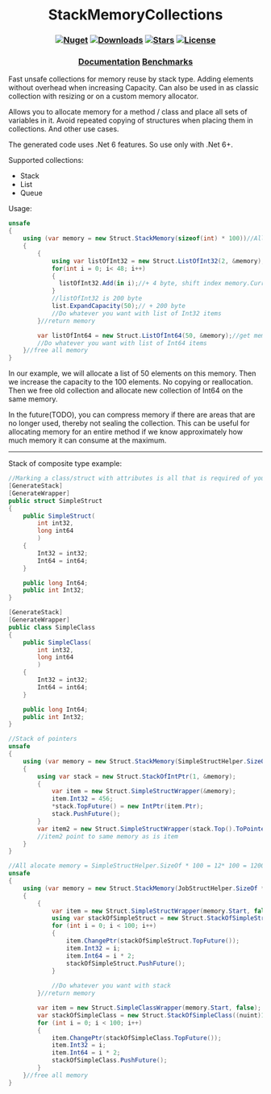 <h1 align="center">
  <a>StackMemoryCollections</a>
</h1>

<h3 align="center">

  [![Nuget](https://img.shields.io/nuget/v/StackMemoryCollections?logo=StackMemoryCollections)](https://www.nuget.org/packages/StackMemoryCollections/)
  [![Downloads](https://img.shields.io/nuget/dt/StackMemoryCollections.svg)](https://www.nuget.org/packages/StackMemoryCollections/)
  [![Stars](https://img.shields.io/github/stars/SoftStoneDevelop/StackMemoryCollections?color=brightgreen)](https://github.com/SoftStoneDevelop/StackMemoryCollections/stargazers)
  [![License](https://img.shields.io/badge/license-MIT-blue.svg)](LICENSE)

</h3>

<h3 align="center">
  <a href="https://github.com/SoftStoneDevelop/StackMemoryCollections/blob/main/Documentation/Readme.md">Documentation</a>
  <a href="https://github.com/SoftStoneDevelop/StackMemoryCollections/blob/main/Benchmarks.md">Benchmarks</a>
</h3>

Fast unsafe collections for memory reuse by stack type. Adding elements without overhead when increasing Capacity. Can also be used in as classic collection with resizing or on a custom memory allocator.

Allows you to allocate memory for a method / class and place all sets of variables in it.
Avoid repeated copying of structures when placing them in collections.
And other use cases.

The generated code uses .Net 6 features. So use only with .Net 6+.

Supported collections:
- Stack
- List
- Queue

Usage:

```C#
unsafe
{
    using (var memory = new Struct.StackMemory(sizeof(int) * 100))//Allocate memory for all your collections 400 byte.
    {   
        {
            using var listOfInt32 = new Struct.ListOfInt32(2, &memory);//2 * 4 = 8 byte
            for(int i = 0; i< 48; i++)
            {
              listOfInt32.Add(in i);//+ 4 byte, shift index memory.Current by 4 byte: memory.Current +=4;
            }
            //listOfInt32 is 200 byte
            list.ExpandCapacity(50);// + 200 byte
            //Do whatever you want with list of Int32 items
        }//return memory

        var listOfInt64 = new Struct.ListOfInt64(50, &memory);//get memory 400 byte
        //Do whatever you want with list of Int64 items
    }//free all memory
}

```

In our example, we will allocate a list of 50 elements on this memory.
Then we increase the capacity to the 100 elements. No copying or reallocation.
Then we free old collection and allocate new collection of Int64 on the same memory.

In the future(TODO), you can compress memory if there are areas that are no longer used, thereby not sealing the collection.
This can be useful for allocating memory for an entire method if we know approximately how much memory it can consume at the maximum.

_____
Stack of composite type example:

```C#
//Marking a class/struct with attributes is all that is required of you.
[GenerateStack]
[GenerateWrapper]
public struct SimpleStruct
{
    public SimpleStruct(
        int int32,
        long int64
        )
    {
        Int32 = int32;
        Int64 = int64;
    }

    public long Int64;
    public int Int32;
}

[GenerateStack]
[GenerateWrapper]
public class SimpleClass
{
    public SimpleClass(
        int int32,
        long int64
        )
    {
        Int32 = int32;
        Int64 = int64;
    }

    public long Int64;
    public int Int32;
}

```

```C#
//Stack of pointers
unsafe
{
    using (var memory = new Struct.StackMemory(SimpleStructHelper.SizeOf + (nuint)sizeof(IntPtr)))
    {
        using var stack = new Struct.StackOfIntPtr(1, &memory);
        {
            var item = new Struct.SimpleStructWrapper(&memory);
            item.Int32 = 456;
            *stack.TopFuture() = new IntPtr(item.Ptr);
            stack.PushFuture();
        }
        var item2 = new Struct.SimpleStructWrapper(stack.Top().ToPointer());
        //item2 point to same memory as is item
    }
}
```

```C#
//All alocate memory = SimpleStructHelper.SizeOf * 100 = 12* 100 = 1200 byte
unsafe
{
    using (var memory = new Struct.StackMemory(JobStructHelper.SizeOf * (nuint)100))//allocate memory
    {       
        {
            var item = new Struct.SimpleStructWrapper(memory.Start, false);
            using var stackOfSimpleStruct = new Struct.StackOfSimpleStruct((nuint)100, &memory);//get memory
            for (int i = 0; i < 100; i++)
            {
                item.ChangePtr(stackOfSimpleStruct.TopFuture());
                item.Int32 = i;
                item.Int64 = i * 2;
                stackOfSimpleStruct.PushFuture();
            }
        
            //Do whatever you want with stack
        }//return memory

        var item = new Struct.SimpleClassWrapper(memory.Start, false);
        var stackOfSimpleClass = new Struct.StackOfSimpleClass((nuint)100, &memory);//get memory
        for (int i = 0; i < 100; i++)
        {
            item.ChangePtr(stackOfSimpleClass.TopFuture());
            item.Int32 = i;
            item.Int64 = i * 2;
            stackOfSimpleClass.PushFuture();
        }
    }//free all memory
}

```
